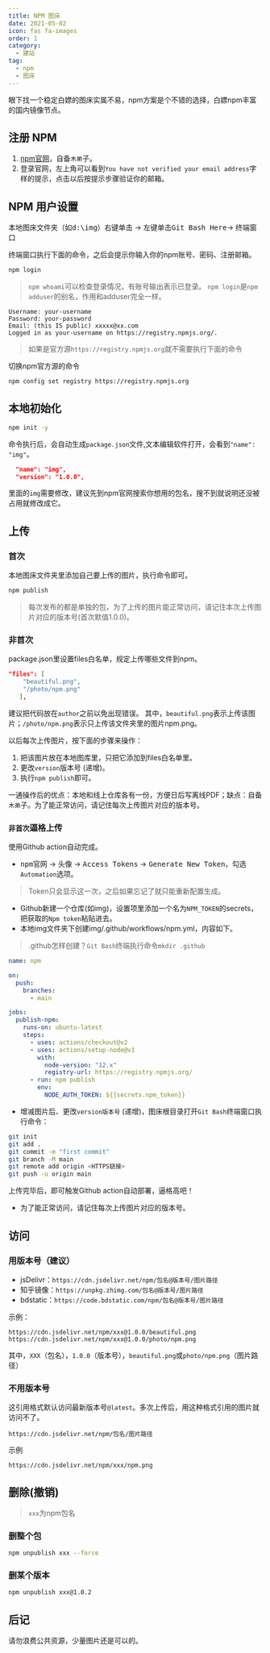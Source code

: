 ```yaml
---
title: NPM 图床
date: 2021-05-02
icon: fas fa-images
order: 1
category:
  - 建站
tag:
  - npm
  - 图床
---
```


眼下找一个稳定白嫖的图床实属不易，npm方案是个不错的选择，白嫖npm丰富的国内镜像节点。

## 注册 NPM

1. [npm官网](https://www.npmjs.com/signup)，自备`木弟`子。
2. 登录官网，左上角可以看到`You have not verified your email address`字样的提示，点击以后按提示步骤验证你的邮箱。

## NPM 用户设置

<kbd>本地图床文件夹（如d:\img）右键单击</kbd> → <kbd>左键单击Git Bash Here</kbd>→ <kbd>终端窗口</kbd>

终端窗口执行下面的命令，之后会提示你输入你的npm账号、密码、注册邮箱。
```bash
npm login
```
> `npm whoami`可以检查登录情况，有账号输出表示已登录。
> `npm login`是`npm adduser`的别名，作用和adduser完全一样。

```
Username: your-username
Password: your-password
Email: (this IS public) xxxxx@xx.com
Logged in as your-username on https://registry.npmjs.org/.
```

> 如果是官方源`https://registry.npmjs.org`就不需要执行下面的命令

切换npm官方源的命令

```bash
npm config set registry https://registry.npmjs.org
```

## 本地初始化

```bash
npm init -y
```
命令执行后，会自动生成`package.json`文件,文本编辑软件打开，会看到`"name": "img"`。

```json
  "name": "img",
  "version": "1.0.0",
```

里面的`img`需要修改，建议先到npm官网搜索你想用的包名，搜不到就说明还没被占用就修改成它。

## 上传

### 首次

本地图床文件夹里添加自己要上传的图片，执行命令即可。

```bash
npm publish
```

> 每次发布的都是单独的包，为了上传的图片能正常访问，请记住本次上传图片对应的版本号(首次默值1.0.0)。

### 非首次

package.json里设置files白名单，规定上传哪些文件到npm。

```json
"files": [
    "beautiful.png",
    "/photo/npm.png"
   ],
```

建议把代码放在`author`之前以免出现错误。
其中，`beautiful.png`表示上传该图片；`/photo/npm.png`表示只上传该文件夹里的图片npm.png。

以后每次上传图片，按下面的步骤来操作：
1. 把该图片放在本地图库里，只把它添加到files白名单里。
2. 更改`version`版本号 (递增)。
3. 执行`npm publish`即可。

一通操作后的优点：本地和线上仓库各有一份，方便日后写离线PDF；缺点：自备`木弟`子。为了能正常访问，请记住每次上传图片对应的版本号。

### `非首次`逼格上传

使用Github action自动完成。
- <kbd>npm官网</kbd> → <kbd>头像</kbd> → <kbd>Access Tokens</kbd> → <kbd>Generate New Token</kbd>，勾选`Automation`选项。
> Token只会显示这一次，之后如果忘记了就只能重新配置生成。
- Github新建一个仓库(如img)，设置项里添加一个名为`NPM_TOKEN`的secrets，把获取的`Npm token`粘贴进去。
- 本地img文件夹下创建img/.github/workflows/npm.yml，内容如下。
> .github怎样创建？`Git Bash`终端执行命令`mkdir .github`

```yml
name: npm

on:
  push:
    branches:
      - main

jobs:
  publish-npm:
    runs-on: ubuntu-latest
    steps:
      - uses: actions/checkout@v2
      - uses: actions/setup-node@v1
        with:
          node-version: "12.x"
          registry-url: https://registry.npmjs.org/
      - run: npm publish
        env:
          NODE_AUTH_TOKEN: ${{secrets.npm_token}}
``` 
    
- 增减图片后、更改`version版本号` (递增)，图床根目录打开`Git Bash`终端窗口执行命令：

```bash
git init
git add .
git commit -m "first commit"
git branch -M main
git remote add origin <HTTPS链接>
git push -u origin main
```

上传完毕后，即可触发Github action自动部署，逼格高吧！

- 为了能正常访问，请记住每次上传图片对应的版本号。

## 访问

### 用版本号（建议）

- jsDelivr：`https://cdn.jsdelivr.net/npm/包名@版本号/图片路径`
- 知乎镜像：`https://unpkg.zhimg.com/包名@版本号/图片路径`
- bdstatic：`https://code.bdstatic.com/npm/包名@版本号/图片路径`

示例：

```text
https://cdn.jsdelivr.net/npm/xxx@1.0.0/beautiful.png
https://cdn.jsdelivr.net/npm/xxx@1.0.0/photo/npm.png
```
其中，`XXX`（包名），`1.0.0`（版本号），`beautiful.png`或`photo/npm.png`（图片路径）

### 不用版本号

这引用格式默认访问最新版本号`@latest`。多次上传后，用这种格式引用的图片就访问不了。

`https://cdn.jsdelivr.net/npm/包名/图片路径`

示例

```text
https://cdn.jsdelivr.net/npm/xxx/npm.png
```

## 删除(撤销)

> `xxx`为npm包名

### 删整个包

```bash
npm unpublish xxx --force
```

### 删某个版本
```bash
npm unpublish xxx@1.0.2
```


## 后记

请勿浪费公共资源，少量图片还是可以的。